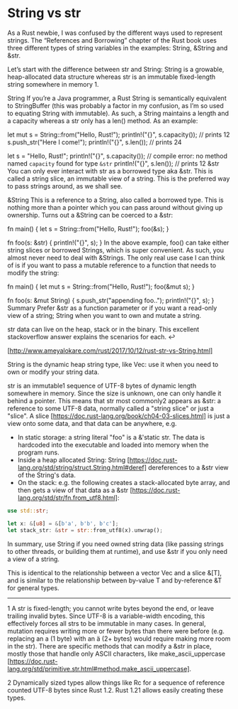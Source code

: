 # String vs str
As a Rust newbie, I was confused by the different ways used to represent strings. The “References and Borrowing” chapter of the Rust book uses three different types of string variables in the examples: String, &String and &str.

Let’s start with the difference between str and String: String is a growable, heap-allocated data structure whereas str is an immutable fixed-length string somewhere in memory 1.

String
If you’re a Java programmer, a Rust String is semantically equivalent to StringBuffer (this was probably a factor in my confusion, as I’m so used to equating String with immutable). As such, a String maintains a length and a capacity whereas a str only has a len() method. As an example:

let mut s = String::from("Hello, Rust!");
println!("{}", s.capacity()); // prints 12
s.push_str("Here I come!");
println!("{}", s.len()); // prints 24

let s = "Hello, Rust!";
println!("{}", s.capacity()); // compile error: no method named `capacity` found for type `&str`
println!("{}", s.len()); // prints 12
&str
You can only ever interact with str as a borrowed type aka &str. This is called a string slice, an immutable view of a string. This is the preferred way to pass strings around, as we shall see.

&String
This is a reference to a String, also called a borrowed type. This is nothing more than a pointer which you can pass around without giving up ownership. Turns out a &String can be coerced to a &str:

fn main() {
    let s = String::from("Hello, Rust!");
    foo(&s);
}

fn foo(s: &str) {
    println!("{}", s);
}
In the above example, foo() can take either string slices or borrowed Strings, which is super convenient. As such, you almost never need to deal with &Strings. The only real use case I can think of is if you want to pass a mutable reference to a function that needs to modify the string:

fn main() {
    let mut s = String::from("Hello, Rust!");
    foo(&mut s);
}

fn foo(s: &mut String) {
    s.push_str("appending foo..");
    println!("{}", s);
}
Summary
Prefer &str as a function parameter or if you want a read-only view of a string; String when you want to own and mutate a string.

str data can live on the heap, stack or in the binary. This excellent stackoverflow answer explains the scenarios for each. ↩


[http://www.ameyalokare.com/rust/2017/10/12/rust-str-vs-String.html]

String is the dynamic heap string type, like Vec: use it when you need to own or modify your string data.

str is an immutable1 sequence of UTF-8 bytes of dynamic length somewhere in memory. Since the size is unknown, one can only handle it behind a pointer. This means that str most commonly2 appears as &str: a reference to some UTF-8 data, normally called a "string slice" or just a "slice". A slice [https://doc.rust-lang.org/book/ch04-03-slices.html] is just a view onto some data, and that data can be anywhere, e.g.

- In static storage: a string literal "foo" is a &'static str. The data is hardcoded into the executable and loaded into memory when the program runs.
- Inside a heap allocated String: String [https://doc.rust-lang.org/std/string/struct.String.html#deref] dereferences to a &str view of the String's data.
- On the stack: e.g. the following creates a stack-allocated byte array, and then gets a view of that data as a &str [https://doc.rust-lang.org/std/str/fn.from_utf8.html]:

```rust
use std::str;

let x: &[u8] = &[b'a', b'b', b'c'];
let stack_str: &str = str::from_utf8(x).unwrap();
```

In summary, use String if you need owned string data (like passing strings to other threads, or building them at runtime), and use &str if you only need a view of a string.

This is identical to the relationship between a vector Vec<T> and a slice &[T], and is similar to the relationship between by-value T and by-reference &T for general types.

----------------------------------------------------------------------------------------------------------------------------------------------------------------

1 A str is fixed-length; you cannot write bytes beyond the end, or leave trailing invalid bytes. Since UTF-8 is a variable-width encoding, this effectively forces all strs to be immutable in many cases. In general, mutation requires writing more or fewer bytes than there were before (e.g. replacing an a (1 byte) with an ä (2+ bytes) would require making more room in the str). There are specific methods that can modify a &str in place, mostly those that handle only ASCII characters, like make_ascii_uppercase [https://doc.rust-lang.org/std/primitive.str.html#method.make_ascii_uppercase].

2 Dynamically sized types allow things like Rc<str> for a sequence of reference counted UTF-8 bytes since Rust 1.2. Rust 1.21 allows easily creating these types.